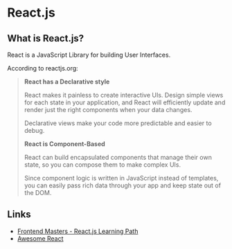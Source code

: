 # React.js 

## What is React.js?
React is a JavaScript Library for building User Interfaces.

According to reactjs.org:
> **React has a Declarative style**
>
>React makes it painless to create interactive UIs. Design simple views for each state in your application, and React will efficiently update and render just the right components when your data changes.
>
>Declarative views make your code more predictable and easier to debug.
>
>**React is Component-Based**
>
>React can build encapsulated components that manage their own state, so you can compose them to make complex UIs.
>
>Since component logic is written in JavaScript instead of templates, you can easily pass rich data through your app and keep state out of the DOM.

## Links
- [Frontend Masters - React.js Learning Path](https://frontendmasters.com/learn/react/)
- [Awesome React](https://github.com/enaqx/awesome-react#react)